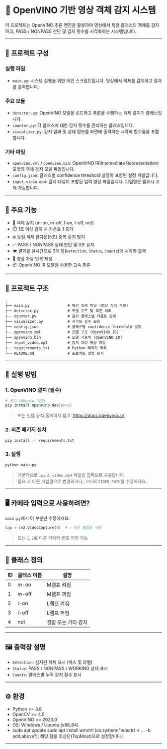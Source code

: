 
# 🎥 OpenVINO 기반 영상 객체 감지 시스템

이 프로젝트는 OpenVINO 추론 엔진을 활용하여 영상에서 특정 클래스의 객체를 감지하고,
PASS / NONPASS 판단 및 감지 횟수를 시각화하는 시스템입니다.

---
## 📁 프로젝트 구성

### 실행 파일
- `main.py`: 시스템 실행을 위한 메인 스크립트입니다. 영상에서 객체를 감지하고 결과를 출력합니다.

### 주요 모듈
- `detector.py`: OpenVINO 모델을 로드하고 추론을 수행하는 객체 감지기 클래스입니다.
- `counter.py`: 각 클래스에 대한 감지 횟수를 관리하는 클래스입니다.
- `visualizer.py`: 감지 결과 및 상태 정보를 화면에 출력하는 시각화 함수들을 포함합니다.

### 기타 파일
- `openvino.xml` / `openvino.bin`: OpenVINO IR(Intemediate Representation) 포맷의 객체 감지 모델 파일입니다.
- `config.json`: 클래스별 confidence threshold 설정이 포함된 설정 파일입니다.
- `input_video.mp4`: 감지 대상이 포함된 입력 영상 파일입니다. 파일명은 필요시 교체 가능합니다.
---

## 📌 주요 기능

- 🎯 객체 감지 (m-on, m-off, l-on, l-off, not)
- ⏱️ 1초 이상 감지 시 카운트 1 증가
- ❄️ 동일 객체 쿨다운(5초) 중복 감지 방지
- ✅ PASS / NONPASS 상태 판단 및 3초 유지
- 👁️ 결과를 실시간으로 3개 창(`Detection`, `Status`, `Counts`)에 시각화 출력
- 🔁 영상 자동 반복 재생
- 📦 OpenVINO IR 모델을 사용한 고속 추론

---

## 📁 프로젝트 구조

```
.
├── main.py                 # 메인 실행 파일 (영상 감지 수행)
├── detector.py             # 모델 로드 및 추론 처리
├── counter.py              # 감지 클래스별 카운트 관리
├── visualizer.py           # 시각화 함수 모음
├── config.json             # 클래스별 confidence threshold 설정
├── openvino.xml            # 모델 구조 (OpenVINO IR)
├── openvino.bin            # 모델 가중치 (OpenVINO IR)
├── input_video.mp4         # 감지 대상 영상 파일
├── requirements.txt        # Python 패키지 목록
└── README.md               # 프로젝트 설명 문서
```

---

## 🚀 실행 방법

### 1. OpenVINO 설치 (필수)
```bash
# 설치 (Ubuntu 기준)
pip install openvino-dev[onnx]
```

> 또는 인텔 공식 홈페이지 참고: https://docs.openvino.ai/

### 2. 의존 패키지 설치
```bash
pip install -r requirements.txt
```

### 3. 실행
```bash
python main.py
```

> 기본적으로 `input_video.mp4` 파일을 입력으로 사용합니다.  
> 필요 시 다른 파일명으로 변경하거나, 코드의 `VIDEO_PATH`를 수정하세요.

---

## 🖥️ 카메라 입력으로 사용하려면?

`main.py`에서 이 부분만 수정하세요:

```python
cap = cv2.VideoCapture(0)  # ← 0번 웹캠을 사용
```

> 또는 `1`, `2`로 다른 카메라 번호 지정 가능

---

## 🧠 클래스 정의

| ID | 클래스 이름 | 설명         |
|----|--------------|--------------|
| 0  | m-on         | M램프 켜짐   |
| 1  | m-off        | M램프 꺼짐   |
| 2  | l-on         | L램프 켜짐   |
| 3  | l-off        | L램프 꺼짐   |
| 4  | not          | 결함 또는 기타 감지 |

---

## 🖼️ 출력창 설명

- `Detection`: 감지된 객체 표시 (박스 및 라벨)
- `Status`: PASS / NONPASS / WORKING 상태 표시
- `Counts`: 클래스별 누적 감지 횟수 표시

---

## ⚙️ 환경

- Python >= 3.8
- OpenCV >= 4.5
- OpenVINO >= 2023.0
- OS: Windows / Ubuntu (x86_64)
- sudo apt update
  sudo apt install wmctrl
  (os.system("wmctrl -r ... -b add,above"): 해당 창을 최상단(TopMost)으로 설정합니다.)

---


